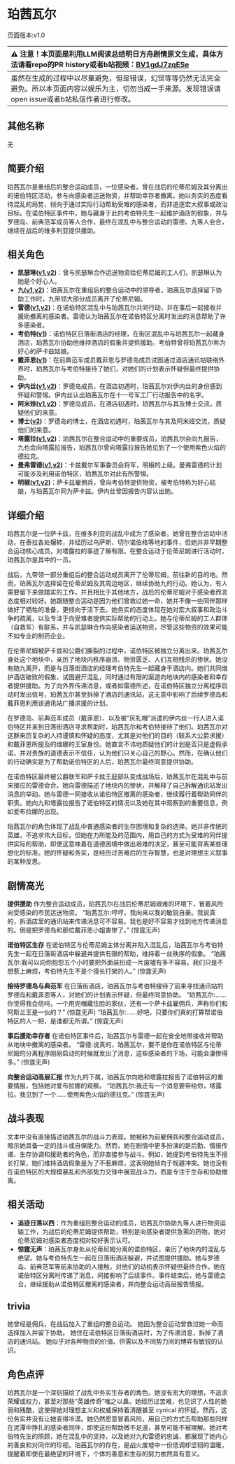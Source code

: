 # 珀茜瓦尔
页面版本:v1.0
 

| :warning: 注意！本页面是利用LLM阅读总结明日方舟剧情原文生成，具体方法请看repo的PR history或者b站视频：[BV1gdJ7zqESe](https://www.bilibili.com/video/BV1gdJ7zqESe/)         |
|:----------------------------|
| 虽然在生成的过程中以尽量避免，但是错误，幻觉等等仍然无法完全避免。所以本页面内容以娱乐为主，切勿当成一手来源。发现错误请open issue或者b站私信作者进行修改。|



## 其他名称
无
## 简要介绍
珀茜瓦尔是重组后的整合运动成员，一位感染者。曾在战后的伦蒂尼姆及其分离出的诺伯特区活动，参与向感染者运送物资，并帮助幸存者撤离。她以务实的态度看待混乱的局势，倾向于通过实际行动帮助受难的感染者，而非追逐宏大叙事或政治目标。在诺伯特区事件中，她与藏身于此的考伯特先生一起维护酒店的假象，并与罗德岛、前典范军成员等人合作，最终在混乱中与整合运动的雷德、九等人会合，继续在战后的维多利亚提供援助。
## 相关角色
-   **凯瑟琳([v1](char_4162_cathy.md),[v2](../char_v3/char_4162_cathy.md))**：曾与凯瑟琳合作运送物资给伦蒂尼姆的工人们，凯瑟琳认为她是个好心人。
-   **九([v1](extended_char_jiu.md),[v2](../char_v3/extended_char_jiu.md))**：珀茜瓦尔在重组后的整合运动中的领导者，珀茜瓦尔选择留下协助工作时，九带领大部分成员离开了伦蒂尼姆。
-   **雷德([v1](extended_char_lei_de.md),[v2](../char_v3/extended_char_lei_de.md))**：在诺伯特区混乱中与珀茜瓦尔共同行动，并在事后一起接收并援助撤离的感染者。雷德认为珀茜瓦尔在诺伯特区分离时发出的消息帮助了许多感染者。
-   **考伯特([v1](extended_char_kao_bo_te.md))**：诺伯特区日落街酒店的经理，在街区混乱中与珀茜瓦尔一起藏身酒店，珀茜瓦尔协助他维持酒店的假象并提供援助。考伯特曾将珀茜瓦尔称为好心的萨卡兹姑娘。
-   **戴菲恩([v1](char_4110_delphn.md))**：在前典范军成员戴菲恩与罗德岛成员试图通过酒店通讯站联络外界时，珀茜瓦尔与考伯特接待了她们，对她们的计划表示怀疑但最终提供协助。
-   **伊内丝([v1](char_4087_ines.md),[v2](../char_v3/char_4087_ines.md))**：罗德岛成员，在酒店初遇时，珀茜瓦尔对伊内丝的身份感到怀疑和警惕。伊内丝认出珀茜瓦尔在十一号军工厂行动报告中的名字。
-   **阿米娅([v1](char_002_amiya.md),[v2](../char_v3/char_002_amiya.md))**：罗德岛成员，在酒店初遇时，珀茜瓦尔与其及博士交流，质疑他们的来意。
-   **博士([v2](../char_v3/extended_char_bo_shi.md))**：罗德岛的博士，在酒店初遇时，珀茜瓦尔与其及阿米娅交流，质疑他们的来意。
-   **塔露拉([v1](extended_char_386da9.md),[v2](../char_v3/extended_char_ta_lu_la.md))**：珀茜瓦尔在整合运动中的重要成员，珀茜瓦尔会向九报告，九也会向塔露拉报告，珀茜瓦尔曾向塔露拉报告她见到了一个使用紫色火焰的德拉克。
-   **曼弗雷德([v1](extended_char_man_fu_lei_de.md),[v2](../char_v3/extended_char_man_fu_lei_de.md))**：卡兹戴尔军事委员会将军，明椒的上级。曼弗雷德的计划可能涉及利用诺伯特区，珀茜瓦尔对此有所警惕。
-   **明椒([v1](char_4071_peper.md),[v2](../char_v3/char_4071_peper.md))**：萨卡兹雇佣兵，曾向考伯特提供物资，被考伯特称为好心姑娘，与珀茜瓦尔同为萨卡兹。伊内丝曾因报告内容认出她。
## 详细介绍
珀茜瓦尔是一位萨卡兹，在维多利亚的战乱中成为了感染者。她曾在整合运动中活动，在泰拉各处辗转，并经历过乌萨斯、切尔诺伯格等地的事件，但她并非早期整合运动核心成员，对塔露拉的事迹了解有限。在整合运动于伦蒂尼姆进行活动时，珀茜瓦尔是其中的一员。

战后，九带领一部分重组后的整合运动成员离开了伦蒂尼姆，前往新的目的地。然而，珀茜瓦尔选择留在伦蒂尼姆及其周边地区，继续协助九的行动。她认为，有人需要留下来做踏实的工作，并且相比于其他地方，战后的伦蒂尼姆对于感染者而言态度相对较好。她跟随整合运动是因为他们曾救过她一命，她并不像一些同伴那样做好了牺牲的准备，更倾向于活下去。她务实的态度体现在她对宏大叙事和政治斗争的疏离，以及专注于向受难者提供实际帮助的行动上。她与伦蒂尼姆的工人群体（自救军）有联系，并与凯瑟琳合作向感染者运送物资，尽管这些物资的效果可能不如专业的制药企业。

在伦蒂尼姆被萨卡兹和公爵们撕裂的过程中，诺伯特区被独立分离出来。珀茜瓦尔身处这个地块中，亲历了地块内秩序崩溃、物资匮乏、人们互相残杀的惨状。她没有随九离开，而是与日落街酒店的经理考伯特先生一起藏身于酒店内。她们共同维护酒店破败的假象，试图避开混乱，同时通过有限的渠道向地块内的感染者和幸存者提供援助。为了向外界传递消息，或者如雷德所述，在诺伯特区独立分离程序启动时发出信号，珀茜瓦尔甚至拆掉了酒店的通讯站，这无意中影响了后续罗德岛和戴菲恩利用该通讯站广播求援的计划。

在罗德岛、前典范军成员（戴菲恩）、以及被“灰礼帽”派遣的伊内丝一行人进入诺伯特区并来到日落街酒店寻求帮助时，珀茜瓦尔和考伯特接待了他们。珀茜瓦尔对这群来历复杂的人持谨慎和怀疑的态度，尤其是对他们的目的（联系大公爵求援）和戴菲恩所提及的维娜的王室身份。她直言不讳地质疑他们的计划是否只是虚假承诺，并对贵族的道德表示不信任，认为他们只关心自己的野心。然而，在确认他们的行动确实是为了帮助诺伯特区的人后，珀茜瓦尔最终同意提供协助。

在诺伯特区最终被公爵联军和萨卡兹王庭部队变成战场后，珀茜瓦尔在混乱中与前来接应的雷德会合。她向雷德描述了地块内的惨状，并解释了自己拆解通讯站发出消息的举动。她与雷德一同接收从诺伯特区撤离的感染者，继续履行着帮助同伴的职责。她向九和塔露拉报告了诺伯特区的情况以及她在其中观察到的重要信息，例如爱布拉娜的出现。

珀茜瓦尔的角色体现了战乱中普通感染者的生存困境和复杂的选择。她并非传统的英雄，不追求伟大目标，但她在力所能及的范围内，用自己的方式为受难的同伴提供实际的帮助，即使这意味着在道德困境中做出艰难的决定，甚至可能背离某些理想化的标准。她的怀疑和务实，是经历过苦难后的生存智慧，也是对理想主义叙事的某种反思。
## 剧情高光
**提供援助**
作为整合运动成员，珀茜瓦尔在战后伦蒂尼姆艰难的环境下，冒着风险向受感染的市民运送物资。
“珀茜瓦尔:哼哼，我向来以我的敏锐自豪。我说真的，拆酒店里的通讯站来传递消息可不容易。我也是好不容易才找到地方传递消息的。倒是把罗德岛和那位戴菲恩小姐害惨了。” (惊霆无声)

**诺伯特区生存**
在诺伯特区与伦蒂尼姆主体分离并陷入混乱后，珀茜瓦尔与考伯特先生一起在日落街酒店中躲避并提供有限的帮助，维持着一丝秩序的假象。
“珀茜瓦尔:我可以向你抱怨五个小时要把外面装扮成一片废墟有多不容易。我们只是不想惹上麻烦，考伯特先生不是个擅长打架的人。” (惊霆无声)

**接待罗德岛与典范军**
在日落街酒店，珀茜瓦尔与考伯特接待了前来寻找通讯站的罗德岛和戴菲恩等人，对她们的计划表示怀疑，但最终同意协助。
“珀茜瓦尔:......你觉得我会信吗，一个用兜帽藏住脸的家伙，还有一个萨卡兹雇佣兵，声称你们和阿斯兰王是一伙的？” (惊霆无声)
“珀茜瓦尔:......好吧，只要你们真的打算帮诺伯特区的人一把，是谁都无所谓。” (惊霆无声)

**事后援助幸存者**
在诺伯特区事件后，珀茜瓦尔与雷德一起在安全地带接收并帮助从地块中撤离的感染者。
“雷德:说真的，珀茜瓦尔，要不是你在诺伯特区与伦蒂尼姆的分离程序刚刚启动的时候就发出了消息，这些感染者的下场，可能会凄惨得多。” (惊霆无声)

**向整合运动高层汇报**
作为九的下属，珀茜瓦尔向她和塔露拉报告了诺伯特区的重要情报，包括她对爱布拉娜的观察。
“珀茜瓦尔:我还有一个消息要带给你，塔露拉。我见到了一个......使用紫色火焰的德拉克。” (惊霆无声)
## 战斗表现
文本中没有直接描述珀茜瓦尔的战斗力表现。她被称为前雇佣兵和整合运动成员，暗示她具备一定的战斗或自保能力。然而，她在剧情中更多扮演的是后勤、情报传递、生存协调和援助者的角色，而非直接参与战斗。例如，她提到考伯特先生不擅长打架，她们维持酒店假象是为了不惹麻烦，这表明她倾向于规避冲突。她也没有在诺伯特区的大规模暴乱和外部势力交锋中展现战斗力，而是专注于生存和协助撤离。
## 相关活动
-   **追迹日落以西**：作为重组后整合运动的成员，珀茜瓦尔协助九等人进行物资运输工作，为战后的伦蒂尼姆提供帮助，特别是向感染者提供急需的药物。她对伦蒂尼姆对感染者态度相对较好表示认可。
-   **惊霆无声**：珀茜瓦尔身处从伦蒂尼姆分离的诺伯特区，亲历了地块内的混乱与绝望。她与考伯特先生一起在日落街酒店躲避，并试图提供援助。她与罗德岛、前典范军等前来协助的人接触，对他们的动机表示怀疑但最终合作。她在诺伯特区分离时传递了消息，间接影响了后续事件。事件结束后，她与雷德会合，继续援助从诺伯特区撤离的感染者，并向整合运动高层报告情报。
## trivia
她曾经是佣兵，在战后加入了重组的整合运动。
她因为整合运动曾救过她一命而选择加入并留下协助。
她住在诺伯特区日落街酒店时，为了传递消息，拆掉了酒店的通讯站。
她似乎对各种物资的价值、供需以及不同势力间的博弈有敏锐的认识。
## 角色点评
珀茜瓦尔是一个深刻描绘了战乱中务实生存者的角色。她没有宏大的理想，不追求荣耀或权力，甚至对那些“英雄传奇”嗤之以鼻。她经历过苦难，也见识了人性的脆弱和残酷，这使得她对理想主义和权威保持着清醒甚至 cynical 的怀疑。然而，这份务实并没有让她变得冷漠。她仍然愿意冒着风险，用自己的方式去帮助那些同样在泥潭中挣扎的感染者同伴，即使这份帮助微不足道，甚至可能不被理解。她对考伯特先生的照顾，她在混乱中的坚持，以及她对九和雷德的忠诚，都展现了她内心的善良和对同伴的珍视。珀茜瓦尔的存在，是战火废墟中一份低调却坚韧的温暖，提醒着即使在最绝望的环境下，个体的善意和生存的努力依然具有意义。